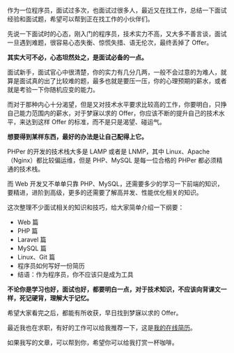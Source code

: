 作为一位程序员，面试过多次，也面试过很多人，最近又在找工作，总结一下面试经验和面试题，希望可以帮到正在找工作的小伙伴们。

先说一下面试时的心态，刚入门的程序员，技术实力不高，又大多不善言谈，面试一旦遇到难题，很容易心态失衡、惊慌失措、语无伦次，最终丢掉了 Offer。

**其实大可不必，心态坦然处之，是面试必备的一点。**

面试新手，面试官心中很清楚，你的实力有几分几两，一般不会过意的为难人，就算是面试真的出了比较难的题，最多也就是要压一压，你的心理预期的薪水，或者就是考验一下你随机应变的能力。

而对于那种内心十分渴望，但是又对技术水平要求比较高的工作，你要明白，只挣自己能力范围内的薪水，对于梦寐以求的 Offer，你应该不断的提升自己的技术水平，来达到这样 Offer 的标准，而不是只是渴望、碰运气。

**想要得到某样东西，最好的办法是让自己配得上它。**

PHPer 的开发的技术栈大多是 LAMP 或者是 LNMP，其中 Linux、Apache（Nginx）都比较偏运维，但是 PHP、MySQL 是每一位合格的 PHPer 都必须精通的技术栈。

而 Web 开发又不单单只靠 PHP、MySQL，还需要多少的学习一下前端的知识，要精进，进阶到高级，更多的还需要了解高并发、性能优化相关的知识。

这次整理不少面试相关的知识和技巧，给大家简单介绍一下纲要：

- Web 篇
- PHP 篇
- Laravel 篇
- MySQL 篇
- Linux、Git 篇
- 程序员如何写好一份简历
- 结语：作为程序员，你不应该只是成为工具

**不论你是学习也好，面试也好，都要明白一点，对于技术知识，不应该向背课文一样，死记硬背，理解大于记忆。**

希望大家看完之后，都能有所收获，早日找到梦寐以求的 Offer。

最近我也在求职，有好的工作可以给我推荐一下，这是[我的在线简历](https://github.com/todayqq/resume)。

如果我写的文章，可以帮到你，希望你可以给我打赏一杯咖啡。

